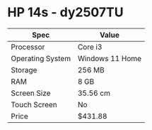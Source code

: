 # HP 14s - dy2507TU

| Spec | Value |
|---|---|
| Processor | Core i3 |
| Operating System | Windows 11 Home |
| Storage | 256 MB |
| RAM | 8 GB |
| Screen Size | 35.56 cm |
| Touch Screen | No |
| Price | $431.88 |
